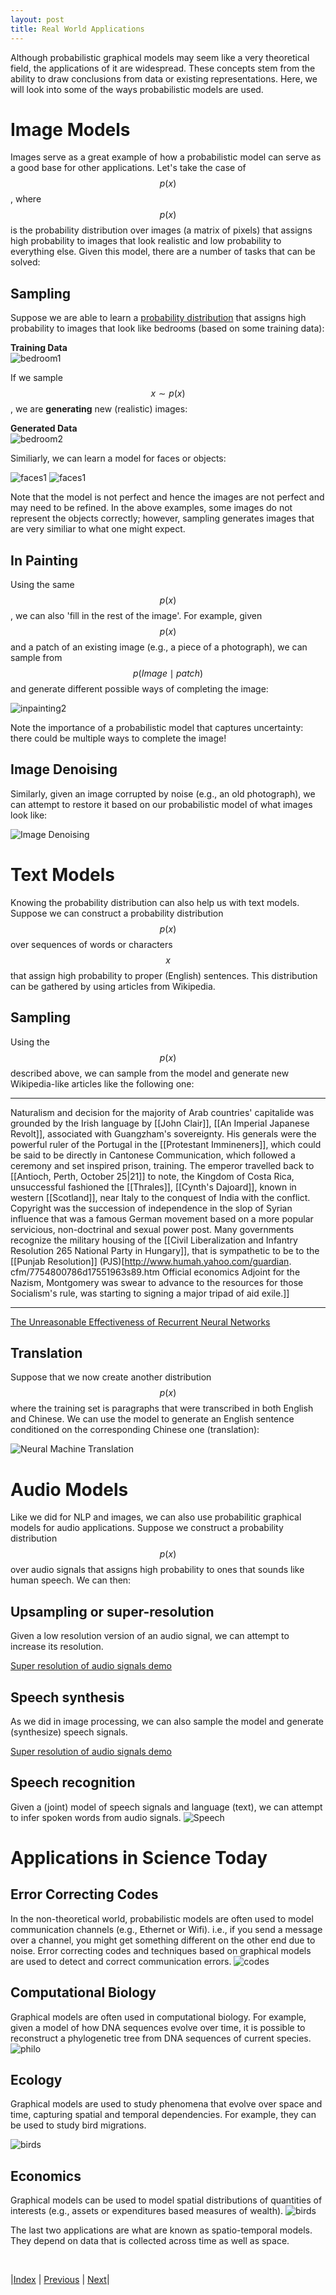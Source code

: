 ```yaml
---
layout: post
title: Real World Applications
---
```


Although probabilistic graphical models may seem like a very theoretical field, the applications of it are widespread. These concepts stem from the ability to draw conclusions from data or existing representations. Here, we will look into some of the ways probabilistic models are used.

# Image Models

Images serve as a great example of how a probabilistic model can serve as a good base for other applications. Let's take the case of $$p(x)$$, where $$p(x)$$ is the probability distribution over images (a matrix of pixels) that assigns high probability to images that look realistic and low probability to everything else. Given this model, there are a number of tasks that can be solved:  

## Sampling

Suppose we are able to learn a [probability distribution](https://arxiv.org/abs/1710.10196) that assigns high probability to images that look like bedrooms (based on some training data):

**Training Data**<br /> 
![bedroom1](bedroominpainting1.png)<br /> 

If we sample $$x \sim p(x)$$, we are **generating** new (realistic) images: 

**Generated Data**<br /> 
![bedroom2](bedroominpainting2.png)

Similiarly, we can learn a model for faces or objects:

![faces1](progressiveGAN.png)
![faces1](pnpgan.png) 

Note that the model is not perfect and hence the images are not perfect and may need to be refined. In the above examples, some images do not represent the objects correctly; however, sampling generates images that are very similiar to what one might expect. 

## In Painting

Using the same $$p(x)$$, we can also 'fill in the rest of the image'. For example, given $$p(x)$$ and a patch of an existing image (e.g., a piece of a photograph), we can sample from $$p(Image \mid patch)$$ and generate different possible ways of completing the image:

![inpainting2](inpainting3.png)

Note the importance of a probabilistic model that captures uncertainty: there could be multiple ways to complete the image!

## Image Denoising

Similarly, given an image corrupted by noise (e.g., an old photograph), we can attempt to restore it based on our probabilistic model of what images look like:

![Image Denoising](imageDenoising4.png)

# Text Models

Knowing the probability distribution can also help us with text models. Suppose we can construct a probability distribution $$p(x)$$ over sequences of words or characters $$x$$ that assign high probability to proper (English) sentences. This distribution can be gathered by using articles from Wikipedia. 

## Sampling

Using the $$p(x)$$ described above, we can sample from the model and generate new Wikipedia-like articles like the following one:

---
Naturalism and decision for the majority of Arab countries' capitalide was grounded
by the Irish language by [[John Clair]], [[An Imperial Japanese Revolt]], associated 
with Guangzham's sovereignty. His generals were the powerful ruler of the Portugal 
in the [[Protestant Immineners]], which could be said to be directly in Cantonese 
Communication, which followed a ceremony and set inspired prison, training. The 
emperor travelled back to [[Antioch, Perth, October 25|21]] to note, the Kingdom 
of Costa Rica, unsuccessful fashioned the [[Thrales]], [[Cynth's Dajoard]], known 
in western [[Scotland]], near Italy to the conquest of India with the conflict. 
Copyright was the succession of independence in the slop of Syrian influence that 
was a famous German movement based on a more popular servicious, non-doctrinal 
and sexual power post. Many governments recognize the military housing of the 
[[Civil Liberalization and Infantry Resolution 265 National Party in Hungary]], 
that is sympathetic to be to the [[Punjab Resolution]]
(PJS)[http://www.humah.yahoo.com/guardian.
cfm/7754800786d17551963s89.htm Official economics Adjoint for the Nazism, Montgomery 
was swear to advance to the resources for those Socialism's rule, 
was starting to signing a major tripad of aid exile.]]

---

[The Unreasonable Effectiveness of Recurrent Neural Networks](http://karpathy.github.io/2015/05/21/rnn-effectiveness/)

## Translation

Suppose that we now create another distribution $$p(x)$$ where the training set is paragraphs that were transcribed in both English and Chinese. We can use the model to generate an English sentence conditioned on the corresponding Chinese one (translation): 

![Neural Machine Translation](nmt-model-fast.gif)

# Audio Models

Like we did for NLP and images, we can also use probabilitic graphical models for audio applications. Suppose we construct a probability distribution $$p(x)$$ over audio signals that assigns high probability to ones that sounds like human speech. We can then:

## Upsampling or super-resolution

Given a low resolution version of an audio signal, we can attempt to increase its resolution. 

[Super resolution of audio signals demo](https://kuleshov.github.io/audio-super-res/)

## Speech synthesis

As we did in image processing, we can also sample the model and generate (synthesize) speech signals.

[Super resolution of audio signals demo](https://deepmind.com/blog/wavenet-generative-model-raw-audio/)

## Speech recognition
Given a (joint) model of speech signals and language (text), we can attempt to infer spoken words from audio signals.
![Speech](speech.png)

# Applications in Science Today
## Error Correcting Codes
In the non-theoretical world, probabilistic models are often used to model communication channels (e.g., Ethernet or Wifi). i.e., if you send a message over a channel, you might get something different on the other end due to noise. Error correcting codes and techniques based on graphical models are used to detect and correct communication errors.
![codes](Picture1.png)


## Computational Biology

Graphical models are often used in computational biology. For example, given a model of how DNA sequences evolve over time, it is possible to reconstruct a phylogenetic tree from DNA sequences of current species.
![philo](philo.png)

## Ecology
Graphical models are used to study phenomena that evolve over space and time, capturing spatial and temporal dependencies. For example, they can be used to study bird migrations.

![birds](bird_new.gif)

## Economics

Graphical models can be used to model spatial distributions of quantities of interests (e.g., assets or expenditures based measures of wealth).
![birds](uganda.png.jpg)


The last two applications are what are known as spatio-temporal models. They depend on data that is collected across time as well as space.

<br/>

|[Index](../../) | [Previous](../probabilityreview/) |  [Next](../../representation/directed/)|
